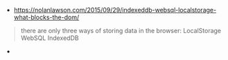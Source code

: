 * https://nolanlawson.com/2015/09/29/indexeddb-websql-localstorage-what-blocks-the-dom/ 
> there are only three ways of storing data in the browser: 
> LocalStorage
> WebSQL
> IndexedDB
* 